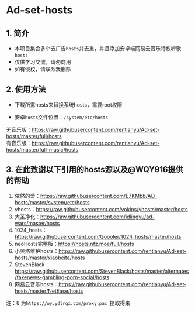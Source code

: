 # Ad-set-hosts

## 1. 简介

- 本项目集合多个去广告`hosts`并去重，并且添加安卓端网易云音乐特权听歌`hosts`
- 仅供学习交流，请勿商用
- 如有侵权，请联系我删除

## 2. 使用方法

- 下载所需hosts来替换系统hosts，需要root权限

- 安卓`hosts`文件位置：`/system/etc/hosts`

无音乐版：https://raw.githubusercontent.com/rentianyu/Ad-set-hosts/master/full/hosts   
有音乐版：https://raw.githubusercontent.com/rentianyu/Ad-set-hosts/master/full-music/hosts   

## 3. 在此致谢以下引用的hosts源以及@WQY916提供的帮助

1. 依然的爱：https://raw.githubusercontent.com/E7KMbb/AD-hosts/master/system/etc/hosts   
2. yhosts：https://raw.githubusercontent.com/vokins/yhosts/master/hosts   
3. 大圣净化：https://raw.githubusercontent.com/jdlingyu/ad-wars/master/hosts   
4. 1024_hosts：https://raw.githubusercontent.com/Goooler/1024_hosts/master/hosts   
6. neoHosts完整版：https://hosts.nfz.moe/full/hosts   
7. 小贝塔维护hosts：https://raw.githubusercontent.com/rentianyu/Ad-set-hosts/master/xiaobeita/hosts   
8. StevenBlack：https://raw.githubusercontent.com/StevenBlack/hosts/master/alternates/fakenews-gambling-porn-social/hosts   
9. 网易云音乐hosts：https://raw.githubusercontent.com/rentianyu/Ad-set-hosts/master/NetEase/hosts   

注：8 为`https://wy.ydlrqx.com/proxy.pac `提取得来

